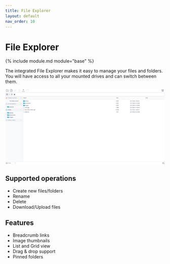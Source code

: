 ```yaml
---
title: File Explorer
layout: default
nav_order: 10
---
```


# File Explorer

{% include module.md module="base" %}

The integrated File Explorer makes it easy to manage your files and folders. You will have access to all your mounted drives and can switch between them.

![](./assets/explorer.png)

## Supported operations

- Create new files/folders
- Rename
- Delete
- Download/Upload files

## Features

- Breadcrumb links
- Image thumbnails
- List and Grid view
- Drag & drop support
- Pinned folders